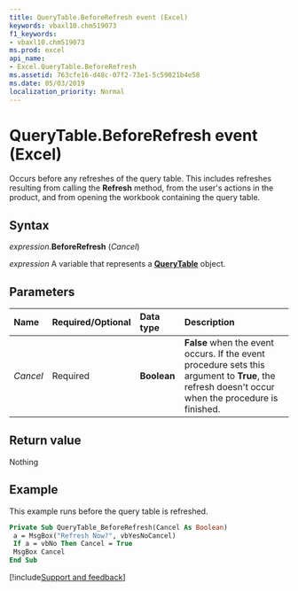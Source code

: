 ```yaml
---
title: QueryTable.BeforeRefresh event (Excel)
keywords: vbaxl10.chm519073
f1_keywords:
- vbaxl10.chm519073
ms.prod: excel
api_name:
- Excel.QueryTable.BeforeRefresh
ms.assetid: 763cfe16-d48c-07f2-73e1-5c59021b4e58
ms.date: 05/03/2019
localization_priority: Normal
---
```



# QueryTable.BeforeRefresh event (Excel)

Occurs before any refreshes of the query table. This includes refreshes resulting from calling the **Refresh** method, from the user's actions in the product, and from opening the workbook containing the query table.


## Syntax

_expression_.**BeforeRefresh** (_Cancel_)

_expression_ A variable that represents a **[QueryTable](Excel.QueryTable.md)** object.


## Parameters

|Name|Required/Optional|Data type|Description|
|:-----|:-----|:-----|:-----|
| _Cancel_|Required| **Boolean**| **False** when the event occurs. If the event procedure sets this argument to **True**, the refresh doesn't occur when the procedure is finished.|

## Return value

Nothing


## Example

This example runs before the query table is refreshed.

```vb
Private Sub QueryTable_BeforeRefresh(Cancel As Boolean) 
 a = MsgBox("Refresh Now?", vbYesNoCancel) 
 If a = vbNo Then Cancel = True 
 MsgBox Cancel 
End Sub
```




[!include[Support and feedback](~/includes/feedback-boilerplate.md)]